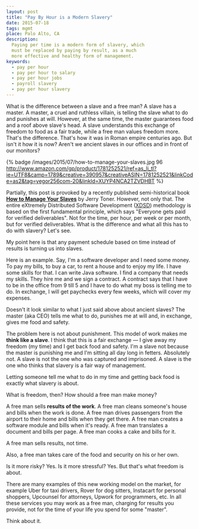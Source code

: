 ```yaml
---
layout: post
title: "Pay By Hour is a Modern Slavery"
date: 2015-07-18
tags: mgmt
place: Palo Alto, CA
description:
  Paying per time is a modern form of slavery, which
  must be replaced by paying by result, as a much
  more effective and healthy form of management.
keywords:
  - pay per hour
  - pay per hour to salary
  - pay per hour jobs
  - payroll slavery
  - pay per hour slavery
---
```


What is the difference between a slave and a free man? A slave
has a master. A master, a cruel and ruthless villain, is telling the slave what
to do and punishes at will. However, at the same time, the master
guarantees food and a roof above slave's head. A slave understands
this exchange of freedom to food as a fair trade, while a free man
values freedom more. That's the difference. That's how it was in
Roman empire centuries ago. But isn't it how it is now? Aren't we
ancient slaves in our offices and in front of our monitors?

<!--more-->

{% badge /images/2015/07/how-to-manage-your-slaves.jpg 96 http://www.amazon.com/gp/product/1781252521/ref=as_li_tl?ie=UTF8&camp=1789&creative=390957&creativeASIN=1781252521&linkCode=as2&tag=yegor256com-20&linkId=XUYP4NCA2TZVDHBT %}

Partially, this post is provoked by a recently published semi-historical book
[**How to Manage Your Slaves**](http://www.amazon.com/gp/product/1781252521/ref=as_li_tl?ie=UTF8&camp=1789&creative=390957&creativeASIN=1781252521&linkCode=as2&tag=yegor256com-20&linkId=XUYP4NCA2TZVDHBT)
by Jerry Toner. However, not only that. The entire eXtremely Distributed
Software Development ([XDSD](http://www.xdsd.org)) methodology
is based on the first fundamental principle, which says
"Everyone gets paid for verified deliverables". Not for the time,
per hour, per week or per month, but for verified deliverables.
What is the difference and what all this has to do with slavery?
Let's see.

My point here is that any payment schedule based on time instead of results
is turning us into slaves.

Here is an example. Say, I'm a software developer and I need some money.
To pay my bills, to buy a car, to rent a house and to enjoy my life. I have
some skills for that. I can write Java software. I find a company that needs
my skills. They hire me and we sign a contract. A contract says that I have
to be in the office from 9 till 5 and I have to do what my boss is telling
me to do. In exchange, I will get paychecks every few weeks, which will
cover my expenses.

Doesn't it look similar to what I just said above about ancient slaves? The
master (aka CEO) tells me what to do, punishes me at will and,
in exchange, gives me food and safety.

The problem here is not about punishment.
This model of work makes me **think like a slave**. I think that this is a fair
exchange &mdash; I give away my freedom (my time) and I get back food and
safety. I'm a slave not because the master is punishing me and I'm sitting
all day long in fetters. Absolutely not. A slave is not the one who was
captured and imprisoned. A slave is the one who thinks that slavery is
a fair way of management.

Letting someone tell me what to do in my time and getting back food
is exactly what slavery is about.

What is freedom, then? How should a free man make money?

A free man sells **results of the work**. A free man cleans someone's house
and bills when the work is done. A free man drives passengers
from the airport to their home and bills when they get there.
A free man creates a software module and bills when it's ready.
A free man translates a document and bills per page. A free man
cooks a cake and bills for it.

A free man sells results, not time.

Also, a free man takes care of the food and security on his or her own.

Is it more risky? Yes. Is it more stressful? Yes.
But that's what freedom is about.

There are many examples of this new working model on the market, for example
Uber for taxi drivers, Rover for dog sitters, Instacart for personal shoppers,
Upcounsel for attorneys, Upwork for programmers, etc. In all these services you may
work as a free man, charging for results you provide, not for the time of
your life you spend for some "master".

Think about it.

